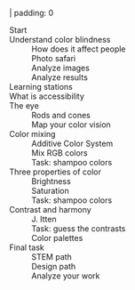 | padding: 0

<!-- <section>

<a href="../" class="quaternary"><f-leftarrow-icon /> Back to projects</a>

</section> -->

<!-- <button v-on:click="send('closemenu')">
  Close menu
</button> -->


<dl class="cb-menu" style="cursor:default;">
  
  <div :class="get('section') == 'cb-start' ? ['cb-menu__section', 'cb-menu__section--active'] : 'cb-menu__section'">
    <dt v-on:click.self="send('closemenu'); goto('cb-start')">Start</dt>
  </div>
  
  <div :class="get('section') == 'cb-explore-cb' ? ['cb-menu__section', 'cb-menu__section--active'] : 'cb-menu__section'">
    <dt v-on:click="goto('cb-explore-cb')">Understand color blindness</dt>
    <dd v-on:click="goto('cb-explore-cb')">How does it affect people</dd>
    <dd v-on:click="goto('cb-safari')">Photo safari</dd>
    <dd v-on:click="goto('cb-simulate')">Analyze images</dd>
    <dd v-on:click="goto('cb-analyze')">Analyze results</dd>
  </div>
  
  <div :class="get('section') == 'cb-learning-stations' ? ['cb-menu__section', 'cb-menu__section--active'] : 'cb-menu__section'">
    <dt v-on:click="goto('cb-learning-stations')">Learning stations</dt>
  </div>

  <div :class="get('section') == 'cb-accessibility' ? ['cb-menu__section', 'cb-menu__section--active'] : 'cb-menu__section'">
    <dt v-on:click="goto('cb-accessibility')">What is accessibility</dt>
  </div>
  
  <div :class="get('section') == 'cb-the-eye' ? ['cb-menu__section', 'cb-menu__section--active'] : 'cb-menu__section'">
    <dt v-on:click="() => {send('closemenu', false); goto('cb-the-eye');}">The eye</dt>
    <dd v-on:click="goto('cb-rods-and-cones')">Rods and cones</dd>
    <dd v-on:click="goto('cb-color-vision-mapper')">Map your color vision</dd>
  </div>

  <div :class="get('section') == 'cb-color-mixing' ? ['cb-menu__section', 'cb-menu__section--active'] : 'cb-menu__section'">
    <dt v-on:click="goto('cb-color-mixing')">Color mixing</dt>
    <dd v-on:click="goto('cb-brightness')">Additive Color System</dd>
    <dd v-on:click="goto('cb-saturation')">Mix RGB colors</dd>
    <dd v-on:click="goto('cb-shampoo')">Task: shampoo colors</dd>
  </div>

  <div :class="get('section') == 'cb-3-properties' ? ['cb-menu__section', 'cb-menu__section--active'] : 'cb-menu__section'">
    <dt v-on:click="goto('cb-3-properties')">Three properties of color</dt>
    <dd v-on:click="goto('cb-brightness')">Brightness</dd>
    <dd v-on:click="goto('cb-saturation')">Saturation</dd>
    <dd v-on:click="goto('cb-shampoo')">Task: shampoo colors</dd>
  </div>
  
  <div :class="get('section') == 'cb-contrast-and-harmony' ? ['cb-menu__section', 'cb-menu__section--active'] : 'cb-menu__section'" >
    <dt v-on:click="goto('cb-contrast-and-harmony')">Contrast and harmony</dt>
    <dd v-on:click="goto('cb-itten')">J. Itten</dd>
    <dd v-on:click="goto('cb-task1')">Task: guess the contrasts</dd>
    <dd v-on:click="goto('cb-wheels')">Color palettes</dd>
  </div>
  
  <div :class="get('section') == 'cb-workshop' ? ['cb-menu__section', 'cb-menu__section--active'] : 'cb-menu__section'" >
    <dt v-on:click="goto('cb-workshop')">Final task</dt>
    <dd v-on:click="goto('cb-workshop-stem')">STEM path</dd>
    <dd v-on:click="goto('cb-workshop-design')">Design path</dd>
    <dd v-on:click="goto('cb-workshop-test')">Analyze your work</dd>
  </div>
  
</dl>


<!-- 
<f-section-card title="Explore color blindness" section="cb-explore-cb">
</f-section-card>


<f-section-card title="Accessibility" section="cb-accessibility">
</f-section-card>


<f-section-card title="The eye" section="cb-the-eye">
</f-section-card>

<f-section-card title="Color mixing" section="cb-color-mixing">
</f-section-card>

<f-section-card title="Contrast and harmony" section="cb-contrast-and-harmony" >
  <a href="" v-on:click.prevent="goto('cb-itten')">J. Itten</a>
</f-section-card>

<f-section-card title="Workshop" section="cb-workshop">
- Final assignment
</f-section-card> -->


<!-- <f-section-card
  title="Test"
  section="test"
  :completed="get('completed')"
>{{ get('completed') ? 'Test done' : 'Do a test!' }}</f-section-card> -->